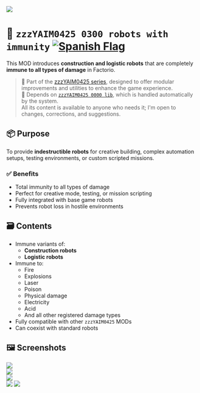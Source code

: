 ![](https://github.com/yaim0425/zzzYAIM0425-0300-robots-with-immunity/raw/main/thumbnail.png)

# 🤖 `zzzYAIM0425 0300 robots with immunity` [![Spanish Flag](https://flagcdn.com/20x15/es.png)](https://github.com/yaim0425/zzzYAIM0425-0300-robots-with-immunity/blob/main/Doc/README.md)

This MOD introduces **construction and logistic robots** that are completely **immune to all types of damage** in Factorio.

> 🧩 Part of the [zzzYAIM0425 series](https://github.com/yaim0425), designed to offer modular improvements and utilities to enhance the game experience.  
> 🔧 Depends on [`zzzYAIM0425 0000 lib`](https://github.com/yaim0425/zzzYAIM0425-0000-lib), which is handled automatically by the system.  
> All its content is available to anyone who needs it; I'm open to changes, corrections, and suggestions.

## 📦 Purpose

To provide **indestructible robots** for creative building, complex automation setups, testing environments, or custom scripted missions.

### ✅ Benefits

- Total immunity to all types of damage  
- Perfect for creative mode, testing, or mission scripting  
- Fully integrated with base game robots  
- Prevents robot loss in hostile environments  

## 🗃️ Contents

- Immune variants of:
  - **Construction robots**
  - **Logistic robots**
- Immune to:
  - Fire  
  - Explosions  
  - Laser  
  - Poison  
  - Physical damage  
  - Electricity  
  - Acid  
  - And all other registered damage types  
- Fully compatible with other `zzzYAIM0425` MODs  
- Can coexist with standard robots  

## 🖼️ Screenshots

![](https://github.com/yaim0425/zzzYAIM0425-0300-robots-with-immunity/raw/main/Doc/base/Screenshot%20(1).png)  
![](https://github.com/yaim0425/zzzYAIM0425-0300-robots-with-immunity/raw/main/Doc/base/Screenshot%20(2).png)  
![](https://github.com/yaim0425/zzzYAIM0425-0300-robots-with-immunity/raw/main/Doc/base/Screenshot%20(3).png)  
![](https://github.com/yaim0425/zzzYAIM0425-0300-robots-with-immunity/raw/main/Doc/base/Screenshot%20(4).png)
![](https://github.com/yaim0425/zzzYAIM0425-0300-robots-with-immunity/raw/main/Doc/base/Screenshot%20(5).png)

